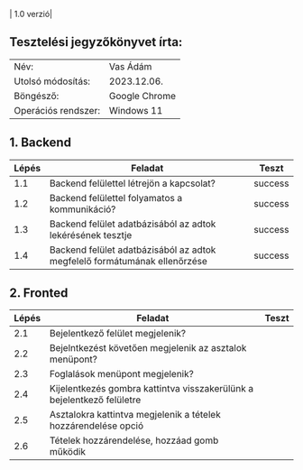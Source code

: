| 1.0 verzió|

## Tesztelési jegyzőkönyvet írta:
| | |
| --- | --- |
| Név: | Vas Ádám|
| Utolsó módosítás: | 2023.12.06. |
| Böngésző: | Google Chrome |
| Operációs rendszer: | Windows 11 |

## 1. Backend

|Lépés|Feladat|Teszt |
|-----|-------|------|
|1.1  | Backend felülettel létrejön a kapcsolat? |success|
|1.2  | Backend felülettel folyamatos a kommunikáció? |success|
|1.3  | Backend felület adatbázisából az adtok lekérésének tesztje  |success|
|1.4  | Backend felület adatbázisából az adtok megfelelő formátumának ellenőrzése  |success|

## 2. Fronted

|Lépés|Feladat|Teszt |
|-----|-------|------|
|2.1  | Bejelentkező felület megjelenik? ||
|2.2  | Bejelntkezést követően megjelenik az asztalok menüpont? ||
|2.3  | Foglalások menüpont megjelenik? ||
|2.4  | Kijelentkezés gombra kattintva visszakerülünk a bejelentkező felületre ||
|2.5  | Asztalokra kattintva megjelenik a tételek hozzárendelése opció ||
|2.6  | Tételek hozzárendelése, hozzáad gomb működik ||
